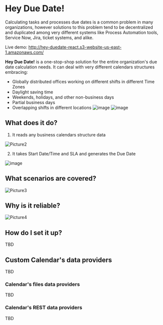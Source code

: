 # Hey Due Date!

Calculating tasks and processes due dates is a common problem in many organizations, however solutions to this problem tend to be decentralized and duplicated among very different systems like Process Automation tools, Service Now, Jira, ticket systems, and alike.

Live demo: http://hey-duedate-react.s3-website-us-east-1.amazonaws.com/ 

**Hey Due Date!** is a one-stop-shop solution for the entire organization's due date calculation needs. It can deal with very different calendars structures embracing:

- Globally distributed offices working on different shifts in different Time Zones
- Daylight saving time
- Weekends, holidays, and other non-business days
- Partial business days
- Overlapping shifts in different locations
![image](https://user-images.githubusercontent.com/85225281/160588790-7dce03d9-bf44-4389-84cb-dfc2e0158f1f.png)
![image](https://user-images.githubusercontent.com/85225281/160589038-5d4de16a-24d2-4601-a945-ac3977a26af6.png)

## What does it do?
1. It reads any business calendars structure data

![Picture2](https://user-images.githubusercontent.com/85225281/160638768-3bcb76b5-6157-4d69-bb43-6c0223e24a5a.png)

2. It takes Start Date/Time and SLA and generates the Due Date

![image](https://user-images.githubusercontent.com/85225281/160638898-4bcd6ba7-80e9-4e2f-be88-c68f2843fd81.png)

## What scenarios are covered?

![Picture3](https://user-images.githubusercontent.com/85225281/160639287-ac154b02-bf80-44fb-a74a-eb4e13fa8355.png)

## Why is it reliable?

![Picture4](https://user-images.githubusercontent.com/85225281/160639562-99c8206f-e137-448b-b001-46dbff61140a.png)

## How do I set it up?
TBD

## Custom Calendar's data providers
TBD

### Calendar's files data providers
TBD

### Calendar's REST data providers
TBD
